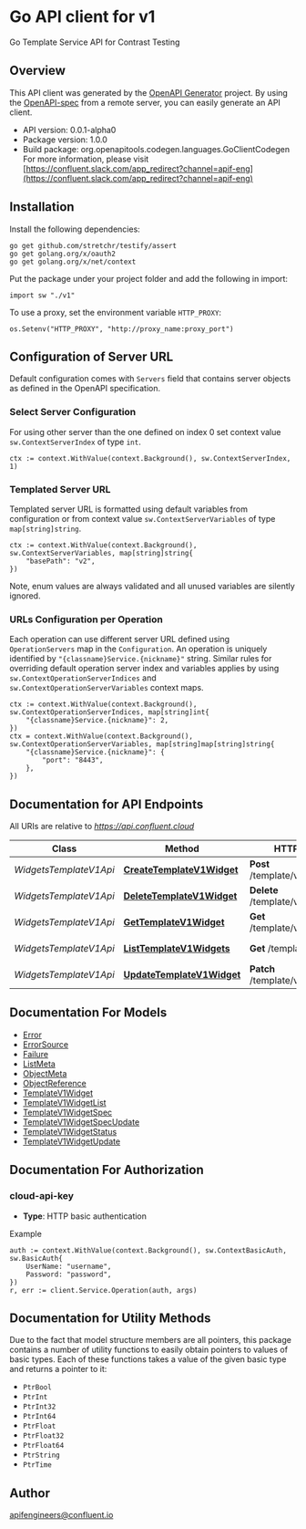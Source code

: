 # Go API client for v1

Go Template Service API for Contrast Testing

## Overview
This API client was generated by the [OpenAPI Generator](https://openapi-generator.tech) project.  By using the [OpenAPI-spec](https://www.openapis.org/) from a remote server, you can easily generate an API client.

- API version: 0.0.1-alpha0
- Package version: 1.0.0
- Build package: org.openapitools.codegen.languages.GoClientCodegen
For more information, please visit [https://confluent.slack.com/app_redirect?channel=apif-eng](https://confluent.slack.com/app_redirect?channel=apif-eng)

## Installation

Install the following dependencies:

```shell
go get github.com/stretchr/testify/assert
go get golang.org/x/oauth2
go get golang.org/x/net/context
```

Put the package under your project folder and add the following in import:

```golang
import sw "./v1"
```

To use a proxy, set the environment variable `HTTP_PROXY`:

```golang
os.Setenv("HTTP_PROXY", "http://proxy_name:proxy_port")
```

## Configuration of Server URL

Default configuration comes with `Servers` field that contains server objects as defined in the OpenAPI specification.

### Select Server Configuration

For using other server than the one defined on index 0 set context value `sw.ContextServerIndex` of type `int`.

```golang
ctx := context.WithValue(context.Background(), sw.ContextServerIndex, 1)
```

### Templated Server URL

Templated server URL is formatted using default variables from configuration or from context value `sw.ContextServerVariables` of type `map[string]string`.

```golang
ctx := context.WithValue(context.Background(), sw.ContextServerVariables, map[string]string{
	"basePath": "v2",
})
```

Note, enum values are always validated and all unused variables are silently ignored.

### URLs Configuration per Operation

Each operation can use different server URL defined using `OperationServers` map in the `Configuration`.
An operation is uniquely identified by `"{classname}Service.{nickname}"` string.
Similar rules for overriding default operation server index and variables applies by using `sw.ContextOperationServerIndices` and `sw.ContextOperationServerVariables` context maps.

```
ctx := context.WithValue(context.Background(), sw.ContextOperationServerIndices, map[string]int{
	"{classname}Service.{nickname}": 2,
})
ctx = context.WithValue(context.Background(), sw.ContextOperationServerVariables, map[string]map[string]string{
	"{classname}Service.{nickname}": {
		"port": "8443",
	},
})
```

## Documentation for API Endpoints

All URIs are relative to *https://api.confluent.cloud*

Class | Method | HTTP request | Description
------------ | ------------- | ------------- | -------------
*WidgetsTemplateV1Api* | [**CreateTemplateV1Widget**](docs/WidgetsTemplateV1Api.md#createtemplatev1widget) | **Post** /template/v1/widgets | Create a Widget
*WidgetsTemplateV1Api* | [**DeleteTemplateV1Widget**](docs/WidgetsTemplateV1Api.md#deletetemplatev1widget) | **Delete** /template/v1/widgets/{id} | Delete a Widget
*WidgetsTemplateV1Api* | [**GetTemplateV1Widget**](docs/WidgetsTemplateV1Api.md#gettemplatev1widget) | **Get** /template/v1/widgets/{id} | Read a Widget
*WidgetsTemplateV1Api* | [**ListTemplateV1Widgets**](docs/WidgetsTemplateV1Api.md#listtemplatev1widgets) | **Get** /template/v1/widgets | List of Widgets
*WidgetsTemplateV1Api* | [**UpdateTemplateV1Widget**](docs/WidgetsTemplateV1Api.md#updatetemplatev1widget) | **Patch** /template/v1/widgets/{id} | Update a Widget


## Documentation For Models

 - [Error](docs/Error.md)
 - [ErrorSource](docs/ErrorSource.md)
 - [Failure](docs/Failure.md)
 - [ListMeta](docs/ListMeta.md)
 - [ObjectMeta](docs/ObjectMeta.md)
 - [ObjectReference](docs/ObjectReference.md)
 - [TemplateV1Widget](docs/TemplateV1Widget.md)
 - [TemplateV1WidgetList](docs/TemplateV1WidgetList.md)
 - [TemplateV1WidgetSpec](docs/TemplateV1WidgetSpec.md)
 - [TemplateV1WidgetSpecUpdate](docs/TemplateV1WidgetSpecUpdate.md)
 - [TemplateV1WidgetStatus](docs/TemplateV1WidgetStatus.md)
 - [TemplateV1WidgetUpdate](docs/TemplateV1WidgetUpdate.md)


## Documentation For Authorization



### cloud-api-key

- **Type**: HTTP basic authentication

Example

```golang
auth := context.WithValue(context.Background(), sw.ContextBasicAuth, sw.BasicAuth{
    UserName: "username",
    Password: "password",
})
r, err := client.Service.Operation(auth, args)
```


## Documentation for Utility Methods

Due to the fact that model structure members are all pointers, this package contains
a number of utility functions to easily obtain pointers to values of basic types.
Each of these functions takes a value of the given basic type and returns a pointer to it:

* `PtrBool`
* `PtrInt`
* `PtrInt32`
* `PtrInt64`
* `PtrFloat`
* `PtrFloat32`
* `PtrFloat64`
* `PtrString`
* `PtrTime`

## Author

apifengineers@confluent.io

